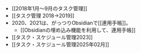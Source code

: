 - [[2018年1月〜9月のタスク管理]]
- [[タスク管理 2018→2019]]
- 2020、2021は、がっつりObsidianで[[連用手帳]]。
	- [[Obsidianの埋め込み機能を利用して、連用手帳]]
- [[タスク・スケジュール管理2023]]
- [[タスク・スケジュール管理2025年02月]]